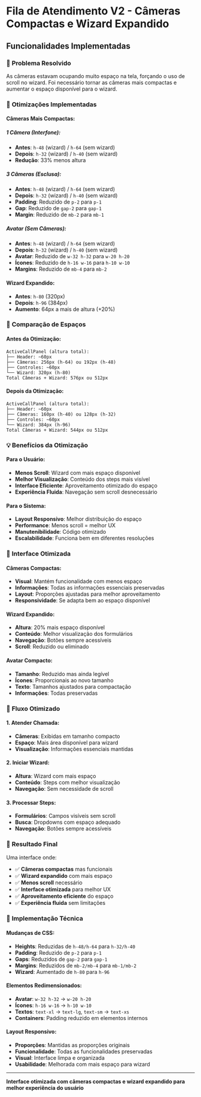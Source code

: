 # Fila de Atendimento V2 - Câmeras Compactas e Wizard Expandido

## Funcionalidades Implementadas

### 🎯 **Problema Resolvido**

As câmeras estavam ocupando muito espaço na tela, forçando o uso de scroll no wizard. Foi necessário tornar as câmeras mais compactas e aumentar o espaço disponível para o wizard.

### 🔧 **Otimizações Implementadas**

#### **Câmeras Mais Compactas:**

##### **1 Câmera (Interfone):**
- **Antes**: `h-48` (wizard) / `h-64` (sem wizard)
- **Depois**: `h-32` (wizard) / `h-40` (sem wizard)
- **Redução**: 33% menos altura

##### **3 Câmeras (Esclusa):**
- **Antes**: `h-48` (wizard) / `h-64` (sem wizard)
- **Depois**: `h-32` (wizard) / `h-40` (sem wizard)
- **Padding**: Reduzido de `p-2` para `p-1`
- **Gap**: Reduzido de `gap-2` para `gap-1`
- **Margin**: Reduzido de `mb-2` para `mb-1`

##### **Avatar (Sem Câmeras):**
- **Antes**: `h-48` (wizard) / `h-64` (sem wizard)
- **Depois**: `h-32` (wizard) / `h-40` (sem wizard)
- **Avatar**: Reduzido de `w-32 h-32` para `w-20 h-20`
- **Ícones**: Reduzido de `h-16 w-16` para `h-10 w-10`
- **Margins**: Reduzido de `mb-4` para `mb-2`

#### **Wizard Expandido:**
- **Antes**: `h-80` (320px)
- **Depois**: `h-96` (384px)
- **Aumento**: 64px a mais de altura (+20%)

### 📱 **Comparação de Espaços**

#### **Antes da Otimização:**
```
ActiveCallPanel (altura total):
├── Header: ~60px
├── Câmeras: 256px (h-64) ou 192px (h-48)
├── Controles: ~60px
└── Wizard: 320px (h-80)
Total Câmeras + Wizard: 576px ou 512px
```

#### **Depois da Otimização:**
```
ActiveCallPanel (altura total):
├── Header: ~60px
├── Câmeras: 160px (h-40) ou 128px (h-32)
├── Controles: ~60px
└── Wizard: 384px (h-96)
Total Câmeras + Wizard: 544px ou 512px
```

### 💡 **Benefícios da Otimização**

#### **Para o Usuário:**
- **Menos Scroll**: Wizard com mais espaço disponível
- **Melhor Visualização**: Conteúdo dos steps mais visível
- **Interface Eficiente**: Aproveitamento otimizado do espaço
- **Experiência Fluida**: Navegação sem scroll desnecessário

#### **Para o Sistema:**
- **Layout Responsivo**: Melhor distribuição do espaço
- **Performance**: Menos scroll = melhor UX
- **Manutenibilidade**: Código otimizado
- **Escalabilidade**: Funciona bem em diferentes resoluções

### 🎨 **Interface Otimizada**

#### **Câmeras Compactas:**
- **Visual**: Mantém funcionalidade com menos espaço
- **Informações**: Todas as informações essenciais preservadas
- **Layout**: Proporções ajustadas para melhor aproveitamento
- **Responsividade**: Se adapta bem ao espaço disponível

#### **Wizard Expandido:**
- **Altura**: 20% mais espaço disponível
- **Conteúdo**: Melhor visualização dos formulários
- **Navegação**: Botões sempre acessíveis
- **Scroll**: Reduzido ou eliminado

#### **Avatar Compacto:**
- **Tamanho**: Reduzido mas ainda legível
- **Ícones**: Proporcionais ao novo tamanho
- **Texto**: Tamanhos ajustados para compactação
- **Informações**: Todas preservadas

### 🔄 **Fluxo Otimizado**

#### **1. Atender Chamada:**
- **Câmeras**: Exibidas em tamanho compacto
- **Espaço**: Mais área disponível para wizard
- **Visualização**: Informações essenciais mantidas

#### **2. Iniciar Wizard:**
- **Altura**: Wizard com mais espaço
- **Conteúdo**: Steps com melhor visualização
- **Navegação**: Sem necessidade de scroll

#### **3. Processar Steps:**
- **Formulários**: Campos visíveis sem scroll
- **Busca**: Dropdowns com espaço adequado
- **Navegação**: Botões sempre acessíveis

### 🎯 **Resultado Final**

Uma interface onde:
- ✅ **Câmeras compactas** mas funcionais
- ✅ **Wizard expandido** com mais espaço
- ✅ **Menos scroll** necessário
- ✅ **Interface otimizada** para melhor UX
- ✅ **Aproveitamento eficiente** do espaço
- ✅ **Experiência fluida** sem limitações

### 🔧 **Implementação Técnica**

#### **Mudanças de CSS:**
- **Heights**: Reduzidas de `h-48/h-64` para `h-32/h-40`
- **Padding**: Reduzido de `p-2` para `p-1`
- **Gaps**: Reduzidos de `gap-2` para `gap-1`
- **Margins**: Reduzidos de `mb-2/mb-4` para `mb-1/mb-2`
- **Wizard**: Aumentado de `h-80` para `h-96`

#### **Elementos Redimensionados:**
- **Avatar**: `w-32 h-32` → `w-20 h-20`
- **Ícones**: `h-16 w-16` → `h-10 w-10`
- **Textos**: `text-xl` → `text-lg`, `text-sm` → `text-xs`
- **Containers**: Padding reduzido em elementos internos

#### **Layout Responsivo:**
- **Proporções**: Mantidas as proporções originais
- **Funcionalidade**: Todas as funcionalidades preservadas
- **Visual**: Interface limpa e organizada
- **Usabilidade**: Melhorada com mais espaço para wizard

---

**Interface otimizada com câmeras compactas e wizard expandido para melhor experiência do usuário**
